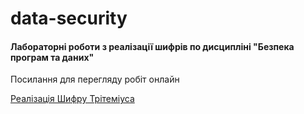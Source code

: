 # data-security

<h4>Лабораторні роботи з реалізації шифрів по дисципліні "Безпека програм та даних"</h4>

Посилання для перегляду робіт онлайн

<a href="https://darker-than-black.github.io/data-security/lab#8/index.html">Реалізація Шифрy Трітеміуса</a>
